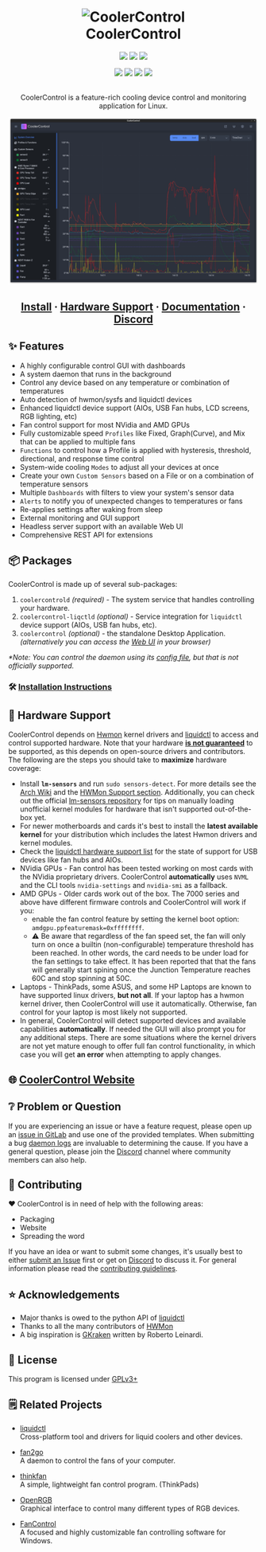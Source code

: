 <!-- trunk-ignore(markdownlint/MD041): First line should be heading -->
<div align="center">
  <h1>
  <img alt="CoolerControl" src="https://gitlab.com/coolercontrol/coolercontrol/-/raw/main/packaging/metadata/org.coolercontrol.CoolerControl.png" width="150">
  <br>
  CoolerControl
  <br>
  </h1>

<!-- trunk-ignore-begin(markdownlint)-->

<a href="https://discord.gg/MbcgUFAfhV"><img src="https://img.shields.io/badge/_-discord-_?style=for-the-badge&label=chat&logo=discord&color=568af2&labelColor=2c313c&logoColor=dce1ec"></a>
<a href="https://gitlab.com/coolercontrol/coolercontrol/pipelines"><img src="https://img.shields.io/gitlab/v/release/30707566?sort=semver&logo=gitlab&style=for-the-badge&color=568af2&labelColor=2c313c&logoColor=dce1ec"></a>
<a href="https://gitlab.com/coolercontrol/coolercontrol/-/graphs/main/charts"><img src="https://img.shields.io/gitlab/last-commit/coolercontrol/coolercontrol?style=for-the-badge&logo=gitlab&color=568af2&labelColor=2c313c&logoColor=dce1ec"></a>

<img src="https://img.shields.io/badge/_-Linux-2c313c?style=for-the-badge&logo=linux&logoColor=dce1ec">
<img src="https://img.shields.io/badge/_-Rust-2c313c?style=for-the-badge&logo=rust">
<img src="https://img.shields.io/badge/_-Vue-2c313c?style=for-the-badge&logo=vue.js">
<img src="https://img.shields.io/badge/_-Python-2c313c?style=for-the-badge&logo=python">

<!-- trunk-ignore-end(markdownlint)-->

<br/>
<br/>
<p>
CoolerControl is a feature-rich cooling device control and monitoring application for Linux.
</p>

<!-- ![Preview Video](screenshots/coolercontrol.webm) -->
<img src="screenshots/coolercontrol-overview.png" alt="Screenshot" width="700"/>

</div>

<div align="center">
<h2>

<!-- trunk-ignore-begin(markdownlint/MD051): links with emojis -->

[Install](https://docs.coolercontrol.org/getting-started.html) ·
[Hardware Support](#🧰-hardware-support) · [Documentation](https://docs.coolercontrol.org) ·
[Discord](https://discord.gg/MbcgUFAfhV)

<!-- trunk-ignore-end(markdownlint/MD051): links with emojis -->

</h2>
</div>

## ✨ Features

- A highly configurable control GUI with dashboards
- A system daemon that runs in the background
- Control any device based on any temperature or combination of temperatures
- Auto detection of hwmon/sysfs and liquidctl devices
- Enhanced liquidctl device support (AIOs, USB Fan hubs, LCD screens, RGB lighting, etc)
- Fan control support for most NVidia and AMD GPUs
- Fully customizable speed `Profiles` like Fixed, Graph(Curve), and Mix that can be applied to
  multiple fans
- `Functions` to control how a Profile is applied with hysteresis, threshold, directional, and
  response time control
- System-wide cooling `Modes` to adjust all your devices at once
- Create your own `Custom Sensors` based on a File or on a combination of temperature sensors
- Multiple `Dashboards` with filters to view your system's sensor data
- `Alerts` to notify you of unexpected changes to temperatures or fans
- Re-applies settings after waking from sleep
- External monitoring and GUI support
- Headless server support with an available Web UI
- Comprehensive REST API for extensions

## 📦 Packages

CoolerControl is made up of several sub-packages:

1. `coolercontrold` _(required)_ - The system service that handles controlling your hardware.
2. `coolercontrol-liqctld` _(optional)_ - Service integration for `liquidctl` device support (AIOs,
   USB fan hubs, etc).
3. `coolercontrol` _(optional)_ - the standalone Desktop Application. _(alternatively you can access
   the [Web UI](http://localhost:11987) in your browser)_

_\*Note: You can control the daemon using its
[config file](https://gitlab.com/coolercontrol/coolercontrol/-/wikis/config-files), but that is not
officially supported._

### 🛠️ [Installation Instructions](https://docs.coolercontrol.org/getting-started.html)

## 🧰 Hardware Support

CoolerControl depends on [Hwmon](https://hwmon.wiki.kernel.org/projectinformation) kernel drivers
and [liquidctl](https://github.com/liquidctl/liquidctl) to access and control supported hardware.
Note that your hardware <ins>**is not guaranteed**</ins> to be supported, as this depends on
open-source drivers and contributors. The following are the steps you should take to **maximize**
hardware coverage:

- Install **`lm-sensors`** and run `sudo sensors-detect`. For more details see the
  [Arch Wiki](https://wiki.archlinux.org/index.php/Lm_sensors#Installation) and the
  [HWMon Support section](https://gitlab.com/coolercontrol/coolercontrol/-/wikis/HWMon-Support).
  Additionally, you can check out the official
  [lm-sensors repository](https://github.com/lm-sensors/lm-sensors/issues) for tips on manually
  loading unofficial kernel modules for hardware that isn't supported out-of-the-box yet.
- For newer motherboards and cards it's best to install the **latest available kernel** for your
  distribution which includes the latest Hwmon drivers and kernel modules.
- Check the [liquidctl hardware support list](https://github.com/liquidctl/liquidctl) for the state
  of support for USB devices like fan hubs and AIOs.
- NVidia GPUs - Fan control has been tested working on most cards with the NVidia proprietary
  drivers. CoolerControl **automatically** uses `NVML` and the CLI tools `nvidia-settings` and
  `nvidia-smi` as a fallback.
- AMD GPUs - Older cards work out of the box. The 7000 series and above have different firmware
  controls and CoolerControl will work if you:
  - enable the fan control feature by setting the kernel boot option:
    `amdgpu.ppfeaturemask=0xffffffff`.
  - ⚠️ Be aware that regardless of the fan speed set, the fan will only turn on once a builtin
    (non-configurable) temperature threshold has been reached. In other words, the card needs to be
    under load for the fan settings to take effect. It has been reported that that the fans will
    generally start spining once the Junction Temperature reaches 60C and stop spinning at 50C.
- Laptops - ThinkPads, some ASUS, and some HP Laptops are known to have supported linux drivers,
  **but not all**. If your laptop has a hwmon kernel driver, then CoolerControl will use it
  automatically. Otherwise, fan control for your laptop is most likely not supported.
- In general, CoolerControl will detect supported devices and available capabilities
  **automatically**. If needed the GUI will also prompt you for any additional steps. There are some
  situations where the kernel drivers are not yet mature enough to offer full fan control
  functionality, in which case you will get **an error** when attempting to apply changes.

## 🌐 [CoolerControl Website](https://docs.coolercontrol.org)

## ❔ Problem or Question

If you are experiencing an issue or have a feature request, please open up an
[issue in GitLab](https://gitlab.com/coolercontrol/coolercontrol/-/issues) and use one of the
provided templates. When submitting a bug
[daemon logs](https://gitlab.com/coolercontrol/coolercontrol/-/wikis/Log-Output-&-Debugging#to-capture-log-output-to-a-file)
are invaluable to determining the cause. If you have a general question, please join the
[Discord](https://discord.gg/MbcgUFAfhV) channel where community members can also help.

## 🚀 Contributing

:heart: CoolerControl is in need of help with the following areas:

- Packaging
- Website
- Spreading the word

If you have an idea or want to submit some changes, it's usually best to either
[submit an Issue](https://gitlab.com/coolercontrol/coolercontrol/-/issues/) first or get on
[Discord](https://discord.gg/MbcgUFAfhV) to discuss it. For general information please read the
[contributing guidelines](https://gitlab.com/coolercontrol/coolercontrol/-/blob/main/CONTRIBUTING.md).

## ⭐ Acknowledgements

- Major thanks is owed to the python API of [liquidctl](https://github.com/liquidctl/liquidctl)
- Thanks to all the many contributors of [HWMon](https://hwmon.wiki.kernel.org/projectinformation)
- A big inspiration is [GKraken](https://gitlab.com/leinardi/gkraken) written by Roberto Leinardi.

## 📝 License

This program is licensed under [GPLv3+](LICENSE)

## 🗒️ Related Projects

- [liquidctl](https://github.com/liquidctl/liquidctl)  
  Cross-platform tool and drivers for liquid coolers and other devices.

- [fan2go](https://github.com/markusressel/fan2go)  
  A daemon to control the fans of your computer.

- [thinkfan](https://github.com/vmatare/thinkfan)  
  A simple, lightweight fan control program. (ThinkPads)

- [OpenRGB](https://gitlab.com/CalcProgrammer1/OpenRGB)  
  Graphical interface to control many different types of RGB devices.

- [FanControl](https://github.com/Rem0o/FanControl.Releases)  
  A focused and highly customizable fan controlling software for Windows.
